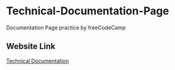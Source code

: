 # Technical-Documentation-Page
Documentation Page practice by freeCodeCamp

## Website Link
[Technical Documentation](https://lamazorca.github.io/Technical-Documentation-Page/)
